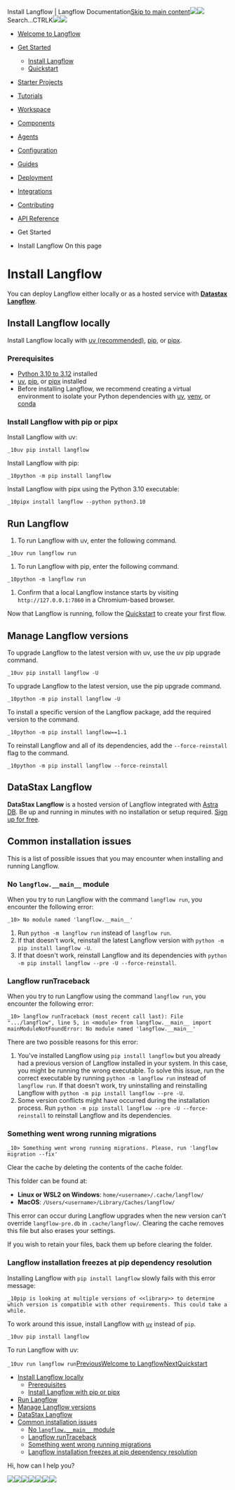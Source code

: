 Install Langflow | Langflow Documentation[Skip to main content](#__docusaurus_skipToContent_fallback)[![](/img/langflow-logo-black.svg)![](/img/langflow-logo-white.svg)](/)Search...CTRLK[![](/img/langflow-logo-black.svg)![](/img/langflow-logo-white.svg)](/)

* [Welcome to Langflow](/)
* [Get Started](/get-started-installation)
  + [Install Langflow](/get-started-installation)
  + [Quickstart](/get-started-quickstart)
* [Starter Projects](/starter-projects-basic-prompting)
* [Tutorials](/tutorials-blog-writer)
* [Workspace](/workspace-overview)
* [Components](/components-overview)
* [Agents](/agents-overview)
* [Configuration](/configuration-api-keys)
* [Guides](/guides-chat-memory)
* [Deployment](/deployment-docker)
* [Integrations](/integrations-assemblyai)
* [Contributing](/contributing-community)
* [API Reference](/api)


* Get Started
* Install Langflow
On this page

Install Langflow
================

You can deploy Langflow either locally or as a hosted service with [**Datastax Langflow**](#datastax-langflow).

Install Langflow locally[​](#install-langflow-locally)
------------------------------------------------------

Install Langflow locally with [uv (recommended)](https://docs.astral.sh/uv/getting-started/installation/), [pip](https://pypi.org/project/pip/), or [pipx](https://pipx.pypa.io/stable/installation/).

### Prerequisites[​](#prerequisites)

* [Python 3.10 to 3.12](https://www.python.org/downloads/release/python-3100/) installed
* [uv](https://docs.astral.sh/uv/getting-started/installation/), [pip](https://pypi.org/project/pip/), or [pipx](https://pipx.pypa.io/stable/installation/) installed
* Before installing Langflow, we recommend creating a virtual environment to isolate your Python dependencies with [uv](https://docs.astral.sh/uv/pip/environments), [venv](https://docs.python.org/3/library/venv.html), or [conda](https://anaconda.org/anaconda/conda)

### Install Langflow with pip or pipx[​](#install-langflow-with-pip-or-pipx)

Install Langflow with uv:

 `_10uv pip install langflow`

Install Langflow with pip:

 `_10python -m pip install langflow`

Install Langflow with pipx using the Python 3.10 executable:

 `_10pipx install langflow --python python3.10`

Run Langflow[​](#run-langflow)
------------------------------

1. To run Langflow with uv, enter the following command.

 `_10uv run langflow run`

1. To run Langflow with pip, enter the following command.

 `_10python -m langflow run`

1. Confirm that a local Langflow instance starts by visiting `http://127.0.0.1:7860` in a Chromium-based browser.

Now that Langflow is running, follow the [Quickstart](/get-started-quickstart) to create your first flow.

Manage Langflow versions[​](#manage-langflow-versions)
------------------------------------------------------

To upgrade Langflow to the latest version with uv, use the uv pip upgrade command.

 `_10uv pip install langflow -U`

To upgrade Langflow to the latest version, use the pip upgrade command.

 `_10python -m pip install langflow -U`

To install a specific version of the Langflow package, add the required version to the command.

 `_10python -m pip install langflow==1.1`

To reinstall Langflow and all of its dependencies, add the `--force-reinstall` flag to the command.

 `_10python -m pip install langflow --force-reinstall`

DataStax Langflow[​](#datastax-langflow)
----------------------------------------

**DataStax Langflow** is a hosted version of Langflow integrated with [Astra DB](https://www.datastax.com/products/datastax-astra). Be up and running in minutes with no installation or setup required. [Sign up for free](https://astra.datastax.com/signup?type=langflow).

Common installation issues[​](#common-installation-issues)
----------------------------------------------------------

This is a list of possible issues that you may encounter when installing and running Langflow.

### No `langflow.__main__` module[​](#no-langflow__main__-module)

When you try to run Langflow with the command `langflow run`, you encounter the following error:

 `_10> No module named 'langflow.__main__'`

1. Run `python -m langflow run` instead of `langflow run`.
2. If that doesn't work, reinstall the latest Langflow version with `python -m pip install langflow -U`.
3. If that doesn't work, reinstall Langflow and its dependencies with `python -m pip install langflow --pre -U --force-reinstall`.

### Langflow runTraceback[​](#langflow-runtraceback)

When you try to run Langflow using the command `langflow run`, you encounter the following error:

 `_10> langflow runTraceback (most recent call last): File ".../langflow", line 5, in <module> from langflow.__main__ import mainModuleNotFoundError: No module named 'langflow.__main__'`

There are two possible reasons for this error:

1. You've installed Langflow using `pip install langflow` but you already had a previous version of Langflow installed in your system. In this case, you might be running the wrong executable. To solve this issue, run the correct executable by running `python -m langflow run` instead of `langflow run`. If that doesn't work, try uninstalling and reinstalling Langflow with `python -m pip install langflow --pre -U`.
2. Some version conflicts might have occurred during the installation process. Run `python -m pip install langflow --pre -U --force-reinstall` to reinstall Langflow and its dependencies.

### Something went wrong running migrations[​](#something-went-wrong-running-migrations)

 `_10> Something went wrong running migrations. Please, run 'langflow migration --fix'`

Clear the cache by deleting the contents of the cache folder.

This folder can be found at:

* **Linux or WSL2 on Windows**: `home/<username>/.cache/langflow/`
* **MacOS**: `/Users/<username>/Library/Caches/langflow/`

This error can occur during Langflow upgrades when the new version can't override `langflow-pre.db` in `.cache/langflow/`. Clearing the cache removes this file but also erases your settings.

If you wish to retain your files, back them up before clearing the folder.

### Langflow installation freezes at pip dependency resolution[​](#langflow-installation-freezes-at-pip-dependency-resolution)

Installing Langflow with `pip install langflow` slowly fails with this error message:

 `_10pip is looking at multiple versions of <<library>> to determine which version is compatible with other requirements. This could take a while.`

To work around this issue, install Langflow with [`uv`](https://docs.astral.sh/uv/getting-started/installation/) instead of `pip`.

 `_10uv pip install langflow`

To run Langflow with uv:

 `_10uv run langflow run`[PreviousWelcome to Langflow](/)[NextQuickstart](/get-started-quickstart)

* [Install Langflow locally](#install-langflow-locally)
  + [Prerequisites](#prerequisites)
  + [Install Langflow with pip or pipx](#install-langflow-with-pip-or-pipx)
* [Run Langflow](#run-langflow)
* [Manage Langflow versions](#manage-langflow-versions)
* [DataStax Langflow](#datastax-langflow)
* [Common installation issues](#common-installation-issues)
  + [No `langflow.__main__` module](#no-langflow__main__-module)
  + [Langflow runTraceback](#langflow-runtraceback)
  + [Something went wrong running migrations](#something-went-wrong-running-migrations)
  + [Langflow installation freezes at pip dependency resolution](#langflow-installation-freezes-at-pip-dependency-resolution)

Hi, how can I help you?

![](/img/langflow-icon-black-transparent.svg)![](https://www.facebook.com/tr?id=853345499983657&ev=PageView&noscript=1)![](https://www.facebook.com/tr?id=1482048748489568&ev=PageView&noscript=1)![](https://www.facebook.com/tr?id=1172982080582122&ev=PageView&noscript=1)![](https://www.facebook.com/tr?id=896532212496788&ev=PageView&noscript=1)![](https://t.co/1/i/adsct?bci=4&dv=UTC%26en-US%40posix%26Google%20Inc.%26Linux%20x86_64%26255%261280%26720%2612%2624%261280%26720%260%26na&eci=3&event=%7B%7D&event_id=1d158afd-3dd0-43d4-b1b1-265d944f085e&integration=advertiser&p_id=Twitter&p_user_id=0&pl_id=856c11fc-6b79-4347-92aa-c89deea73fd7&tw_document_href=https%3A%2F%2Fdocs.langflow.org%2Fget-started-installation&tw_iframe_status=0&txn_id=omt17&type=javascript&version=2.3.31)![](https://analytics.twitter.com/1/i/adsct?bci=4&dv=UTC%26en-US%40posix%26Google%20Inc.%26Linux%20x86_64%26255%261280%26720%2612%2624%261280%26720%260%26na&eci=3&event=%7B%7D&event_id=1d158afd-3dd0-43d4-b1b1-265d944f085e&integration=advertiser&p_id=Twitter&p_user_id=0&pl_id=856c11fc-6b79-4347-92aa-c89deea73fd7&tw_document_href=https%3A%2F%2Fdocs.langflow.org%2Fget-started-installation&tw_iframe_status=0&txn_id=omt17&type=javascript&version=2.3.31)